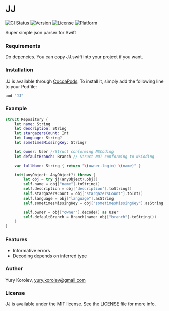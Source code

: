 # JJ

[![CI Status](http://img.shields.io/travis/anjlab/JJ.svg?style=flat)](https://travis-ci.org/anjlab/JJ)
[![Version](https://img.shields.io/cocoapods/v/JJ.svg?style=flat)](http://cocoapods.org/pods/JJ)
[![License](https://img.shields.io/cocoapods/l/JJ.svg?style=flat)](http://cocoapods.org/pods/JJ)
[![Platform](https://img.shields.io/cocoapods/p/JJ.svg?style=flat)](http://cocoapods.org/pods/JJ)

Super simple json parser for Swift

### Requirements

Do depencies. You can copy JJ.swift into your project if you want.

### Installation

JJ is available through [CocoaPods](http://cocoapods.org). To install
it, simply add the following line to your Podfile:

```ruby
pod "JJ"
```

### Example

```swift
struct Repository {
    let name: String
    let description: String
    let stargazersCount: Int
    let language: String?
    let sometimesMissingKey: String?

    let owner: User //Struct conforming NSCoding
    let defaultBranch: Branch // Struct NOT conforming to NSCoding

    var fullName: String { return "\(owner.login) \(name)" }

    init(anyObject: AnyObject?) throws {
        let obj = try jj(anyObject).obj()
        self.name = obj["name"].toString()
        self.description = obj["description"].toString()
        self.stargazersCount = obj["stargazersCount"].toInt()
        self.language = obj["language"].asString
        self.sometimesMissingKey = obj["sometimesMissingKey"].asString

        self.owner = obj["owner"].decode() as User
        self.defaultBranch = Branch(name: obj["branch"].toString())
    }
}
```

### Features
- Informative errors
- Decoding depends on inferred type

### Author

Yury Korolev, yury.korolev@gmail.com

### License

JJ is available under the MIT license. See the LICENSE file for more info.
